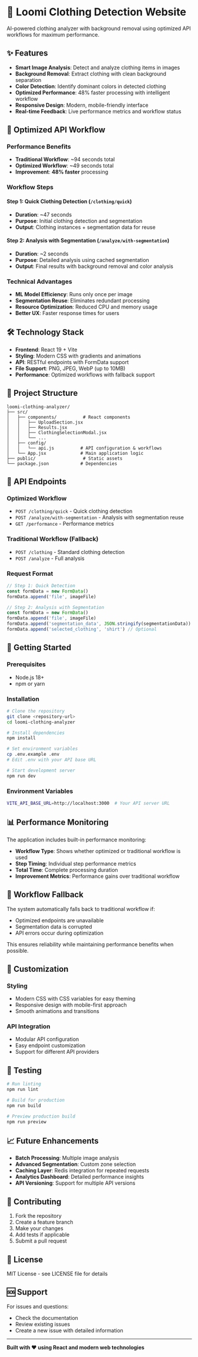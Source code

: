 # 🚀 Loomi Clothing Detection Website

AI-powered clothing analyzer with background removal using optimized API workflows for maximum performance.

## ✨ Features

- **Smart Image Analysis**: Detect and analyze clothing items in images
- **Background Removal**: Extract clothing with clean background separation
- **Color Detection**: Identify dominant colors in detected clothing
- **Optimized Performance**: 48% faster processing with intelligent workflow
- **Responsive Design**: Modern, mobile-friendly interface
- **Real-time Feedback**: Live performance metrics and workflow status

## 🚀 Optimized API Workflow

### Performance Benefits
- **Traditional Workflow**: ~94 seconds total
- **Optimized Workflow**: ~49 seconds total
- **Improvement**: **48% faster** processing

### Workflow Steps

#### Step 1: Quick Clothing Detection (`/clothing/quick`)
- **Duration**: ~47 seconds
- **Purpose**: Initial clothing detection and segmentation
- **Output**: Clothing instances + segmentation data for reuse

#### Step 2: Analysis with Segmentation (`/analyze/with-segmentation`)
- **Duration**: ~2 seconds
- **Purpose**: Detailed analysis using cached segmentation
- **Output**: Final results with background removal and color analysis

### Technical Advantages
- **ML Model Efficiency**: Runs only once per image
- **Segmentation Reuse**: Eliminates redundant processing
- **Resource Optimization**: Reduced CPU and memory usage
- **Better UX**: Faster response times for users

## 🛠️ Technology Stack

- **Frontend**: React 19 + Vite
- **Styling**: Modern CSS with gradients and animations
- **API**: RESTful endpoints with FormData support
- **File Support**: PNG, JPEG, WebP (up to 10MB)
- **Performance**: Optimized workflows with fallback support

## 📁 Project Structure

```
loomi-clothing-analyzer/
├── src/
│   ├── components/          # React components
│   │   ├── UploadSection.jsx
│   │   ├── Results.jsx
│   │   ├── ClothingSelectionModal.jsx
│   │   └── ...
│   ├── config/
│   │   └── api.js          # API configuration & workflows
│   └── App.jsx             # Main application logic
├── public/                  # Static assets
└── package.json            # Dependencies
```

## 🔧 API Endpoints

### Optimized Workflow
- `POST /clothing/quick` - Quick clothing detection
- `POST /analyze/with-segmentation` - Analysis with segmentation reuse
- `GET /performance` - Performance metrics

### Traditional Workflow (Fallback)
- `POST /clothing` - Standard clothing detection
- `POST /analyze` - Full analysis

### Request Format
```javascript
// Step 1: Quick Detection
const formData = new FormData()
formData.append('file', imageFile)

// Step 2: Analysis with Segmentation
const formData = new FormData()
formData.append('file', imageFile)
formData.append('segmentation_data', JSON.stringify(segmentationData))
formData.append('selected_clothing', 'shirt') // Optional
```

## 🚀 Getting Started

### Prerequisites
- Node.js 18+ 
- npm or yarn

### Installation
```bash
# Clone the repository
git clone <repository-url>
cd loomi-clothing-analyzer

# Install dependencies
npm install

# Set environment variables
cp .env.example .env
# Edit .env with your API base URL

# Start development server
npm run dev
```

### Environment Variables
```bash
VITE_API_BASE_URL=http://localhost:3000  # Your API server URL
```

## 📊 Performance Monitoring

The application includes built-in performance monitoring:

- **Workflow Type**: Shows whether optimized or traditional workflow is used
- **Step Timing**: Individual step performance metrics
- **Total Time**: Complete processing duration
- **Improvement Metrics**: Performance gains over traditional workflow

## 🔄 Workflow Fallback

The system automatically falls back to traditional workflow if:
- Optimized endpoints are unavailable
- Segmentation data is corrupted
- API errors occur during optimization

This ensures reliability while maintaining performance benefits when possible.

## 🎨 Customization

### Styling
- Modern CSS with CSS variables for easy theming
- Responsive design with mobile-first approach
- Smooth animations and transitions

### API Integration
- Modular API configuration
- Easy endpoint customization
- Support for different API providers

## 🧪 Testing

```bash
# Run linting
npm run lint

# Build for production
npm run build

# Preview production build
npm run preview
```

## 📈 Future Enhancements

- **Batch Processing**: Multiple image analysis
- **Advanced Segmentation**: Custom zone selection
- **Caching Layer**: Redis integration for repeated requests
- **Analytics Dashboard**: Detailed performance insights
- **API Versioning**: Support for multiple API versions

## 🤝 Contributing

1. Fork the repository
2. Create a feature branch
3. Make your changes
4. Add tests if applicable
5. Submit a pull request

## 📄 License

MIT License - see LICENSE file for details

## 🆘 Support

For issues and questions:
- Check the documentation
- Review existing issues
- Create a new issue with detailed information

---

**Built with ❤️ using React and modern web technologies**

